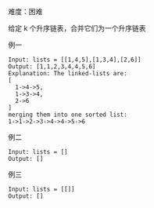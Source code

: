 难度：困难

给定 k 个升序链表，合并它们为一个升序链表

例一
````
Input: lists = [[1,4,5],[1,3,4],[2,6]]
Output: [1,1,2,3,4,4,5,6]
Explanation: The linked-lists are:
[
  1->4->5,
  1->3->4,
  2->6
]
merging them into one sorted list:
1->1->2->3->4->4->5->6
````

例二
````
Input: lists = []
Output: []
````

例三
````
Input: lists = [[]]
Output: []
````
